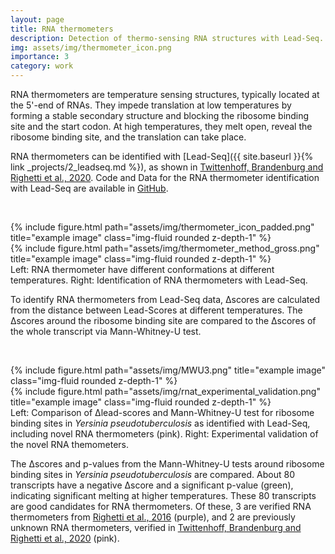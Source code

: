 ```yaml
---
layout: page
title: RNA thermometers
description: Detection of thermo-sensing RNA structures with Lead-Seq.
img: assets/img/thermometer_icon.png
importance: 3
category: work
---
```



RNA thermometers are temperature sensing structures, typically located at the 5'-end of RNAs. They impede translation at low temperatures by forming a stable secondary structure and blocking the ribosome binding site and the start codon. At high temperatures, they melt open, reveal the ribosome binding site, and the translation can take place.  

RNA thermometers can be identified with [Lead-Seq]({{ site.baseurl }}{% link _projects/2_leadseq.md %}), as shown in [Twittenhoff, Brandenburg and Righetti et al., 2020](https://doi.org/10.1093/nar/gkaa404). Code and Data for the RNA thermometer identification with Lead-Seq are available in [GitHub](https://github.com/VivianBrandenburg/LeadSeq).

&nbsp;


<div class="row">
    <div class="col-sm mt-3 mt-md-0">
        {% include figure.html path="assets/img/thermometer_icon_padded.png" title="example image" class="img-fluid rounded z-depth-1" %}
    </div>
    <div class="col-sm mt-3 mt-md-0">
        {% include figure.html path="assets/img/thermometer_method_gross.png" title="example image" class="img-fluid rounded z-depth-1" %}
    </div>
</div>
<div class="caption">
    Left: RNA thermometer have different conformations at different temperatures. Right: Identification of RNA thermometers with Lead-Seq.  
</div>


To identify RNA thermometers from Lead-Seq data, Δscores are calculated from the distance between Lead-Scores at different temperatures. The Δscores around the ribosome binding site are compared to the Δscores of the whole transcript via Mann-Whitney-U test.

<!-- wiki link to mwu? -->

&nbsp;


<div class="row">
    <div class="col-sm mt-3 mt-md-0">
        {% include figure.html path="assets/img/MWU3.png" title="example image" class="img-fluid rounded z-depth-1" %}
    </div>
    <div class="col-sm mt-3 mt-md-0">
        {% include figure.html path="assets/img/rnat_experimental_validation.png" title="example image" class="img-fluid rounded z-depth-1" %}
    </div>
</div>
<div class="caption"> Left: Comparison of Δlead-scores and Mann-Whitney-U test for ribosome binding sites in <i>Yersinia pseudotuberculosis</i> as identified with Lead-Seq, including novel RNA thermometers (pink). Right: Experimental validation of the novel RNA themometers. 
</div>


The Δscores and p-values from the Mann-Whitney-U tests around ribosome binding sites in *Yersinia pseudotuberculosis* are compared. About 80 transcripts have a negative Δscore and a significant p-value (green), indicating significant melting at higher temperatures. These 80 transcripts are good candidates for RNA thermometers. Of these, 3 are verified RNA thermometers from [Righetti et al., 2016](https://doi.org/10.1073/pnas.1523004113) (purple), and 2 are previously unknown RNA thermometers, verified in [Twittenhoff, Brandenburg and Righetti et al., 2020](https://doi.org/10.1093/nar/gkaa404) (pink).
